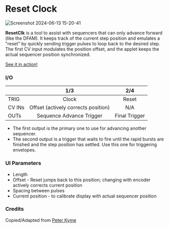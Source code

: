 # Reset Clock

![Screenshot 2024-06-13 15-20-41](https://github.com/djphazer/O_C-Phazerville/assets/109086194/283433ed-813c-47ce-a7fe-95620982682f)

**ResetClk** is a tool to assist with sequencers that can only advance forward (like the DFAM). It keeps track of the current step position and emulates a "reset" by quickly sending trigger pulses to loop back to the desired step. The first CV input modulates the position offset, and the applet keeps the actual sequencer position synchronized.

[See it in action!](https://youtu.be/i1xU6-oPwfA)

### I/O

|        |                1/3                |                2/4                 |
| ------ | :-------------------------------: | :--------------------------------: |
| TRIG   |         Clock                     |         Reset         |
| CV INs | Offset (actively corrects position)  | N/A   |
| OUTs   |     Sequence Advance Trigger      |             Final Trigger             |

* The first output is the primary one to use for advancing another sequencer.
* The second output is a trigger that waits to fire until the rapid bursts are finished and the step position has settled. Use this one for triggering envelopes.

### UI Parameters
* Length
* Offset - Reset jumps back to this position; changing with encoder actively corrects current position
* Spacing between pulses
* Current position - to calibrate display with actual sequencer position

### Credits
Copied/Adapted from [Peter Kyme](https://github.com/pkyme/O_C-HemisphereSuite/tree/reset-additions)
